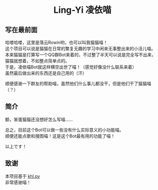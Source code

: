 <div align="center">

# Ling-Yi 凌依喵

</div>

## 写在最前面  
哈喽哈喽，这里是落云Rowin哟，也可以叫我猫猫喵！  
这个项目可以说是猫猫在日常的繁复无趣的学习中闲来无事整出来的小活儿喵。  
本来猫猫是打算写一个QQ群Bot来着的，不过整了半天可以说是完全写不出来，猫猫就想着，不如整点简单点的。  
于是，凌依喵Bot就这样横空出世了喵！（感觉好像没什么联系来着）  
虽然最后做出来的东西还是自己用的（汗）  

顺便感谢一下群友的帮助喵，虽然他们什么事儿都没干，但是他们干了猫猫喵（？）  

## 简介  

额，笨蛋猫猫还没想好怎么写喵……  

总之，目前这个Bot可以做一些没有什么实际意义的小功能喵。  
顺便还能点歌和搜图喵！这是这个Bot最有用的功能了喵！  

以上です！  

## 致谢  

本项目基于 [khl.py](https://github.com/TWT233/khl.py)   
非常感谢喵！  

